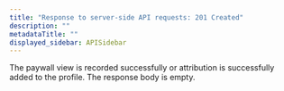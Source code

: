 ```yaml
---
title: "Response to server-side API requests: 201 Created"
description: ""
metadataTitle: ""
displayed_sidebar: APISidebar
---
```




The paywall view is recorded successfully or attribution is successfully added to the profile. The response body is empty.
